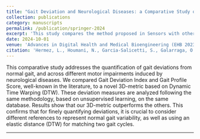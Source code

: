 ```yaml
---
title: "Gait Deviation and Neurological Diseases: a Comparative Study of Quantitative Measures"
collection: publications
category: manuscripts
permalink: /publication/springer-2024
excerpt: 'This study compares the method proposed in Sensors with other state-of-the-art gait quality measures.'
date: 2024-10-01
venue: 'Advances in Digital Health and Medical Bioengineering (EHB 2023), IFMBE Proceedings (111), Springer'
citation: 'Hermez, L., Houmani, N., Garcia-Salicetti, S., Galarraga, O., Vigneron, V. (2024). Gait Deviation and Neurological Diseases: A Comparative Study of Quantitative Measures. In: Advances in Digital Health and Medical Bioengineering. EHB 2023. IFMBE Proceedings, vol 111. Springer, Cham. https://doi.org/10.1007/978-3-031-62523-7_55'
---
```

This comparative study addresses the quantification of gait deviations from normal gait, and across different motor impairments induced by neurological diseases. We compared Gait Deviation Index and Gait Profile Score, well-known in the literature, to a novel 3D-metric based on Dynamic Time Warping (DTW). These deviation measures are analyzed following the same methodology, based on unsupervised learning, on the same database. Results show that our 3D-metric outperforms the others. This confirms that for finely quantifying deviations, it is crucial to consider different references to represent normal gait variability, as well as using an elastic distance (DTW) for matching two gait cycles.

---


